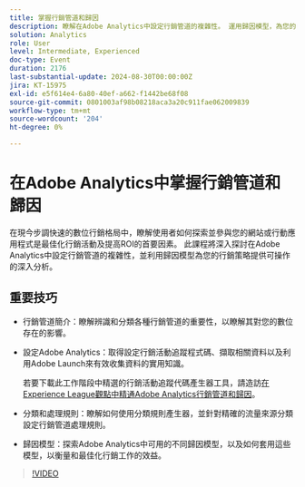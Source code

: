```yaml
---
title: 掌握行銷管道和歸因
description: 瞭解在Adobe Analytics中設定行銷管道的複雜性。 運用歸因模型，為您的行銷策略提供可操作的深入分析。
solution: Analytics
role: User
level: Intermediate, Experienced
doc-type: Event
duration: 2176
last-substantial-update: 2024-08-30T00:00:00Z
jira: KT-15975
exl-id: e5f614e4-6a80-40ef-a662-f1442be68f08
source-git-commit: 0801003af98b08218aca3a20c911fae062009839
workflow-type: tm+mt
source-wordcount: '204'
ht-degree: 0%

---
```


# 在Adobe Analytics中掌握行銷管道和歸因

在現今步調快速的數位行銷格局中，瞭解使用者如何探索並參與您的網站或行動應用程式是最佳化行銷活動及提高ROI的首要因素。 此課程將深入探討在Adobe Analytics中設定行銷管道的複雜性，並利用歸因模型為您的行銷策略提供可操作的深入分析。

## 重要技巧

* 行銷管道簡介：瞭解辨識和分類各種行銷管道的重要性，以瞭解其對您的數位存在的影響。
* 設定Adobe Analytics：取得設定行銷活動追蹤程式碼、擷取相關資料以及利用Adobe Launch來有效收集資料的實用知識。

  若要下載此工作階段中精選的行銷活動追蹤代碼產生器工具，請造訪[在Experience League觀點中精通Adobe Analytics行銷管道和歸因](https://experienceleague.adobe.com/zh-hant/perspectives/mastering-adobe-analytics-marketing-channels-attribution)。

* 分類和處理規則：瞭解如何使用分類規則產生器，並針對精確的流量來源分類設定行銷管道處理規則。
* 歸因模型：探索Adobe Analytics中可用的不同歸因模型，以及如何套用這些模型，以衡量和最佳化行銷工作的效益。

>[!VIDEO](https://video.tv.adobe.com/v/3432747/?learn=on)
